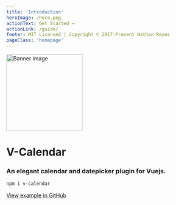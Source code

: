 ```yaml
---
title: 'Introduction'
heroImage: /hero.png
actionText: Get Started →
actionLink: /guide/
footer: MIT Licensed | Copyright © 2017-Present Nathan Reyes
pageClass: 'homepage'
---
```


<div class='text-center pt-12'>

<img src="hero.png" alt="Banner image" width="200" style="margin:auto">

# V-Calendar

### An elegant calendar and datepicker plugin for Vuejs.

```bash
npm i v-calendar
```

<homepage-simple-calendar />

[comment]: <> (<homepage-multi-calendar />)

[comment]: <> (<homepage-dark-mode />)

[comment]: <> (<homepage-datepicker />)

[comment]: <> (#### Popovers w/ Custom Slots)

[comment]: <> (<examples-date-range />)

[comment]: <> (<homepage-custom-calendar />)

[View example in GitHub](https://github.com/nathanreyes/v-calendar/blob/master/docs/.vuepress/components/homepage/custom-calendar.vue)

</div>

